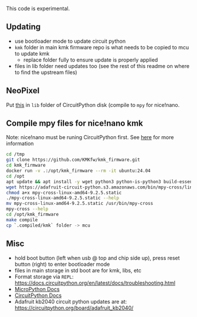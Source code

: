 This code is experimental.

## Updating

- use bootloader mode to update circuit python
- `kmk` folder in main kmk firmware repo is what needs to be copied to mcu to update kmk
    - replace folder fully to ensure update is properly applied
- files in lib folder need updates too (see the rest of this readme on where to find the upstream files)

## NeoPixel

Put [this](https://raw.githubusercontent.com/adafruit/Adafruit_CircuitPython_NeoPixel/main/neopixel.py) in `lib` folder of CircuitPython disk (compile to `mpy` for nice!nano.

## Compile mpy files for nice!nano kmk

Note: nice!nano must be runing CircuitPython first. See [here](https://circuitpython.org/board/nice_nano/) for more information

``` bash
cd /tmp
git clone https://github.com/KMKfw/kmk_firmware.git
cd kmk_firmware
docker run -v .:/opt/kmk_firmware --rm -it ubuntu:24.04
cd /opt
apt update && apt install -y wget python3 python-is-python3 build-essential
wget https://adafruit-circuit-python.s3.amazonaws.com/bin/mpy-cross/linux-amd64/mpy-cross-linux-amd64-9.2.5.static
chmod a+x mpy-cross-linux-amd64-9.2.5.static
./mpy-cross-linux-amd64-9.2.5.static --help
mv mpy-cross-linux-amd64-9.2.5.static /usr/bin/mpy-cross
mpy-cross --help
cd /opt/kmk_firmware
make compile
cp `.compiled/kmk` folder -> mcu
```

## Misc

- hold boot button (left when usb @ top and chip side up), press reset button (right) to enter bootloader mode
- files in main storage in std boot are for kmk, libs, etc
- Format storage via `REPL`: https://docs.circuitpython.org/en/latest/docs/troubleshooting.html
- [MicroPython Docs](https://docs.micropython.org/en/latest/index.html)
- [CircuitPython Docs](https://docs.circuitpython.org/en/latest/docs/environment.html#environment-variables)
- Adafruit kb2040 circuit python updates are at: https://circuitpython.org/board/adafruit_kb2040/
